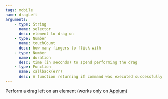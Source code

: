 ```yaml
---
tags: mobile
name: dragLeft
arguments:
    - type: String
      name: selector
      desc: element to drag on
    - type: Number
      name: touchCount
      desc: how many fingers to flick with
    - type: Number
      name: duration
      desc: time (in seconds) to spend performing the drag
    - type: Function
      name: callback(err)
      desc: A function returning if command was executed successfully
---
```


Perform a drag left on an element (works only on [Appium](https://github.com/appium/appium/blob/master/docs/gestures.md))